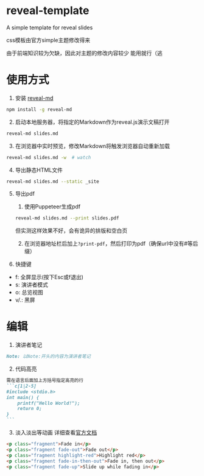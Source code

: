 # reveal-template
A simple template for reveal slides

css模板由官方simple主题修改得来

由于前端知识较为欠缺，因此对主题的修改内容较少 能用就行（逃

# 使用方式
1. 安装 [reveal-md](https://github.com/webpro/reveal-md)
```bash
npm install -g reveal-md
```
2. 启动本地服务器，将指定的Markdown作为reveal.js演示文稿打开
```bash
reveal-md slides.md
```
3. 在浏览器中实时预览，修改Markdown将触发浏览器自动重新加载
```bash
reveal-md slides.md -w  # watch
```
4. 导出静态HTML文件
```bash
reveal-md slides.md --static _site
```
5. 导出pdf
    1. 使用Puppeteer生成pdf
    ```bash
    reveal-md slides.md --print slides.pdf
    ```
    但实测这样效果不好，会有诡异的排版和空白页

    2. 在浏览器地址栏后加上`?print-pdf`，然后打印为pdf（确保url中没有#等后缀）

5. 快捷键
- f: 全屏显示(按下Esc或f退出)
- s: 演讲者模式
- o: 总览视图
- v/.: 黑屏

# 编辑

1. 演讲者笔记
```markdown
Note: 以Note:开头的内容为演讲者笔记
```
2. 代码高亮
````markdown
需在语言后面加上方括号指定高亮的行
```c[1|2-5]
#include <stdio.h>
int main() {
    printf("Hello World!");
    return 0;
}
```
````
3. 淡入淡出等动画
详细查看[官方文档](https://revealjs.com/fragments/)
```html
<p class="fragment">Fade in</p>
<p class="fragment fade-out">Fade out</p>
<p class="fragment highlight-red">Highlight red</p>
<p class="fragment fade-in-then-out">Fade in, then out</p>
<p class="fragment fade-up">Slide up while fading in</p>
```